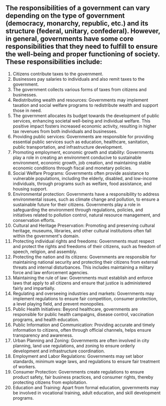 ## The responsibilities of a government can vary depending on the type of government (democracy, monarchy, republic, etc.) and its structure (federal, unitary, confederal). However, in general, governments have some core responsibilities that they need to fulfill to ensure the well-being and proper functioning of society. These responsibilities include:
1. Citizens contribute taxes to the government.
1. Businesses pay salaries to individuals and also remit taxes to the government.
1. The government collects various forms of taxes from citizens and businesses.
1. Redistributing wealth and resources: Governments may implement taxation and social welfare programs to redistribute wealth and support those in need.
1. The government allocates its budget towards the development of public services, enhancing societal well-being and individual welfare. This positive impact fosters increased economic activity, resulting in higher tax revenues from both individuals and businesses.
1. Providing public services: Governments are responsible for providing essential public services such as education, healthcare, sanitation, public transportation, and infrastructure development.
1. Promoting employment, economic growth and stability: Governments play a role in creating an environment conducive to sustainable environment, economic growth, job creation, and maintaining stable economic conditions through fiscal and monetary policies.
1. Social Welfare Programs: Governments often provide assistance to vulnerable populations, including the elderly, disabled, and low-income individuals, through programs such as welfare, food assistance, and housing support.
1. Environmental protection: Governments have a responsibility to address environmental issues, such as climate change and pollution, to ensure a sustainable future for their citizens. Governments play a role in safeguarding the environment through regulations, policies, and initiatives related to pollution control, natural resource management, and conservation efforts.
1. Cultural and Heritage Preservation: Promoting and preserving cultural heritage, museums, libraries, and other cultural institutions often fall within the government's domain.
1. Protecting individual rights and freedoms: Governments must respect and protect the rights and freedoms of their citizens, such as freedom of speech, religion, and assembly.
1. Protecting the nation and its citizens: Governments are responsible for maintaining national security and protecting their citizens from external threats and internal disturbances. This includes maintaining a military force and law enforcement agencies.
1. Maintaining the rule of law: Governments must establish and enforce laws that apply to all citizens and ensure that justice is administered fairly and impartially.
1. Regulating and overseeing industries and markets: Governments may implement regulations to ensure fair competition, consumer protection, a level playing field, and prevent monopolies.
1. Public Health Initiatives: Beyond healthcare, governments are responsible for public health campaigns, disease control, vaccination programs, and health education.
1. Public Information and Communication: Providing accurate and timely information to citizens, often through official channels, helps ensure transparency and awareness.
1. Urban Planning and Zoning: Governments are often involved in city planning, land use regulations, and zoning to ensure orderly development and infrastructure coordination.
1. Employment and Labor Regulations: Governments may set labor standards, minimum wage laws, and regulations to ensure fair treatment of workers.
1. Consumer Protection: Governments create regulations to ensure product safety, fair business practices, and consumer rights, thereby protecting citizens from exploitation.
1. Education and Training: Apart from formal education, governments may be involved in vocational training, adult education, and skill development programs.

